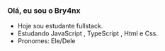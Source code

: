 ### Olá, eu sou o Bry4nx

-  Hoje sou estudante fullstack.
-  Estudando JavaScript , TypeScript , Html e Css.
-  Pronomes: Ele/Dele

<div align="center">
  <a href="https://beacons.ai/bry4nx%22%3E
  <img height="180em" src="https://github-readme-stats.vercel.app/api?username=bry4nxdev&show_icons=true&theme=dark&include_all_commits=true&count_private=true%22/%3E
  <img height="180em" src="https://github-readme-stats.vercel.app/api/top-langs/?username=bry4nxdev&layout=compact&langs_count=7&theme=dark%22/%3E
</div>
